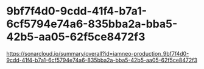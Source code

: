 # 9bf7f4d0-9cdd-41f4-b7a1-6cf5794e74a6-835bba2a-bba5-42b5-aa05-62f5ce8472f3
https://sonarcloud.io/summary/overall?id=iamneo-production_9bf7f4d0-9cdd-41f4-b7a1-6cf5794e74a6-835bba2a-bba5-42b5-aa05-62f5ce8472f3
